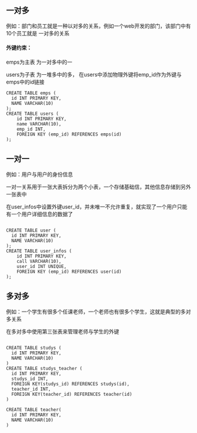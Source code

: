## 一对多

例如：部门和员工就是一种以对多的关系，例如一个web开发的部门，该部门中有10个员工就是 一对多的关系

#### 外键约束：

emps为主表 为一对多中的一

users为子表 为一堆多中的多， 在users中添加物理外键将emp_id作为外键与emps中的id链接

```mysql
CREATE TABLE emps (
  id INT PRIMARY KEY,
  NAME VARCHAR(10)
);
CREATE TABLE users (
    id INT PRIMARY KEY,
    name VARCHAR(10),
    emp_id INT,
    FOREIGN KEY (emp_id) REFERENCES emps(id)
);
```

## 一对一

例如：用户与用户的身份信息

一对一关系用于一张大表拆分为两个小表，一个存储基础信，其他信息存储到另外一张表中

在user_infos中设置外键user_id，并未唯一不允许重复，就实现了一个用户只能有一个用户详细信息的数据了

```mysql

CREATE TABLE user (
  id INT PRIMARY KEY,
  NAME VARCHAR(10)
);
CREATE TABLE user_infos (
    id INT PRIMARY KEY,
    call VARCHAR(10),
    user_id INT UNIQUE,
    FOREIGN KEY (emp_id) REFERENCES user(id)
);
```

## 多对多

例如：一个学生有很多个任课老师，一个老师也有很多个学生，这就是典型的多对多关系

在多对多中使用第三张表来管理老师与学生的外键

```mysql

CREATE TABLE studys (
  id INT PRIMARY KEY,
  NAME VARCHAR(10)
)
CREATE TABLE studys_teacher (
  id INT PRIMARY KEY,
  studys_id INT,
  FOREIGN KEY(studys_id) REFERENCES studys(id),
  teacher_id INT,
  FOREIGN KEY(teacher_id) REFERENCES teacher(id)
)

CREATE TABLE teacher(
  id INT PRIMARY KEY,
  NAME VARCHAR(10)
)

```

